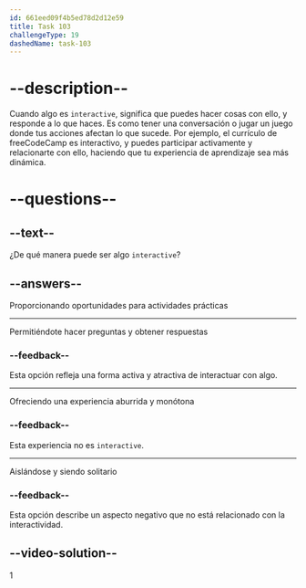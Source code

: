 ```yaml
---
id: 661eed09f4b5ed78d2d12e59
title: Task 103
challengeType: 19
dashedName: task-103
---
```


# --description--

Cuando algo es `interactive`, significa que puedes hacer cosas con ello, y responde a lo que haces. Es como tener una conversación o jugar un juego donde tus acciones afectan lo que sucede. Por ejemplo, el currículo de freeCodeCamp es interactivo, y puedes participar activamente y relacionarte con ello, haciendo que tu experiencia de aprendizaje sea más dinámica.

# --questions--

## --text--

¿De qué manera puede ser algo `interactive`?

## --answers--

Proporcionando oportunidades para actividades prácticas

---

Permitiéndote hacer preguntas y obtener respuestas

### --feedback--

Esta opción refleja una forma activa y atractiva de interactuar con algo.

---

Ofreciendo una experiencia aburrida y monótona

### --feedback--

Esta experiencia no es `interactive`.

---

Aislándose y siendo solitario

### --feedback--

Esta opción describe un aspecto negativo que no está relacionado con la interactividad.

## --video-solution--

1
